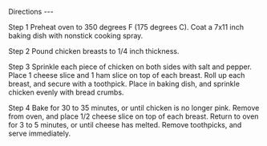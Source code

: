 Directions ---

Step 1
Preheat oven to 350 degrees F (175 degrees C). Coat a 7x11 inch baking dish with nonstick cooking spray.

Step 2
Pound chicken breasts to 1/4 inch thickness.

Step 3
Sprinkle each piece of chicken on both sides with salt and pepper. Place 1 cheese slice and 1 ham slice on top of each breast. Roll up each breast, and secure with a toothpick. Place in baking dish, and sprinkle chicken evenly with bread crumbs.

Step 4
Bake for 30 to 35 minutes, or until chicken is no longer pink. Remove from oven, and place 1/2 cheese slice on top of each breast. Return to oven for 3 to 5 minutes, or until cheese has melted. Remove toothpicks, and serve immediately.